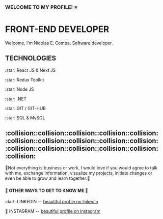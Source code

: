 ### WELCOME TO MY PROFILE! :star:
<h1> FRONT-END DEVELOPER </h1>

</p> Welcome, I'm Nicolas E. Comba, Software developer.</p>

<h2> TECHNOLOGIES </h2>

<p> :star: React JS & Next JS</p>
<p> :star: Redux Toolkit</p>
<p> :star: Node JS</p>
<p> :star: .NET</p>
<p> :star: GIT / GIT-HUB</p>
<p> :star: SQL & MySQL</p>

<h2>:collision::collision::collision::collision::collision::collision::collision::collision::collision::collision::collision::collision::collision::collision::collision::collision:</h2>
 <p>💞️Not everything is business or work, I would love if you would agree to talk with me, exchange information, visualize my projects, initiate changes or even be able to grow and learn together.💞️ </p>
 
 ### <h4>:triangular_flag_on_post: OTHER WAYS TO GET TO KNOW ME :triangular_flag_on_post:</h4>

<p>:dart: LINKEDIN -- <a href="https://www.linkedin.com/in/nicolas-comba-94147730a/" target="_BLANK" rel="nofollow">beautiful profile on linkedin</a>

:dart: INSTAGRAM -- <a href="https://www.instagram.com/nicolascomba/" target="_BLANK" rel="nofollow">beautiful profile on Instagram</a></p>

<!---
NicolasComba2001/NicolasComba2001 is a ✨ special ✨ repository because its `README.md` (this file) appears on your GitHub profile.
You can click the Preview link to take a look at your changes.
--->
